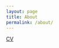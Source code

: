 ```yaml
---
layout: page
title: About
permalink: /about/
---
```

[CV](https://drive.google.com/open?id=1o_VCpiJv6paMMNzeu5l7id8uSWGGNSZA)